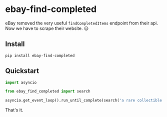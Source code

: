 # ebay-find-completed

eBay removed the very useful `findCompletedItems` endpoint from their api. Now we have to scrape their website. 😒

## Install

```
pip install ebay-find-completed
```

## Quickstart

```python
import asyncio

from ebay_find_completed import search

asyncio.get_event_loop().run_until_complete(search('a rare collectible'))
```

That's it.
